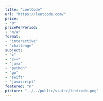 ```yaml
---
title: "LeetCode"
url: "https://leetcode.com/"
price: 
- "0"
pricePerPeriod: 
- "n/a"
format: 
- "interactive"
- "challenge"
subject: 
- "c"
- "c++"
- "java"
- "python"
- "go"
- "swift"
- "javascript"
featured: "n"
picture: "../../public/static/leetcode.png"
---
```

